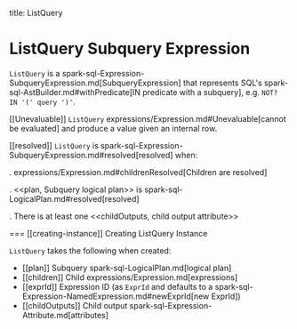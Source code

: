 title: ListQuery

# ListQuery Subquery Expression

`ListQuery` is a spark-sql-Expression-SubqueryExpression.md[SubqueryExpression] that represents SQL's spark-sql-AstBuilder.md#withPredicate[IN predicate with a subquery], e.g. `NOT? IN '(' query ')'`.

[[Unevaluable]]
`ListQuery` expressions/Expression.md#Unevaluable[cannot be evaluated] and produce a value given an internal row.

[[resolved]]
`ListQuery` is spark-sql-Expression-SubqueryExpression.md#resolved[resolved] when:

. expressions/Expression.md#childrenResolved[Children are resolved]

. <<plan, Subquery logical plan>> is spark-sql-LogicalPlan.md#resolved[resolved]

. There is at least one <<childOutputs, child output attribute>>

=== [[creating-instance]] Creating ListQuery Instance

`ListQuery` takes the following when created:

* [[plan]] Subquery spark-sql-LogicalPlan.md[logical plan]
* [[children]] Child expressions/Expression.md[expressions]
* [[exprId]] Expression ID (as `ExprId` and defaults to a spark-sql-Expression-NamedExpression.md#newExprId[new ExprId])
* [[childOutputs]] Child output spark-sql-Expression-Attribute.md[attributes]
